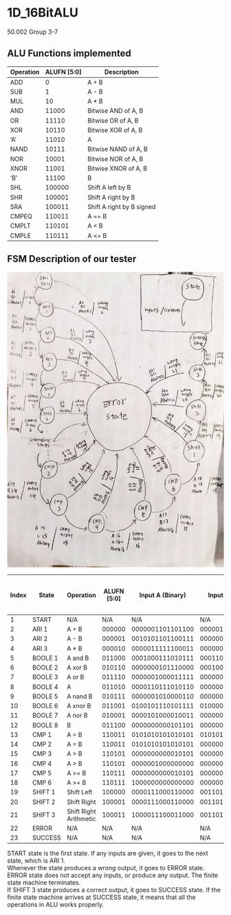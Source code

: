 # 1D_16BitALU  
50.002 Group 3-7

## ALU Functions implemented  
| Operation 	| ALUFN [5:0] 	| Description 	|
|-----------	|-------------	|---------------------------	|
| ADD 	| 0 	| A + B 	|
| SUB 	| 1 	| A - B 	|
| MUL 	| 10 	| A * B 	|
| AND 	| 11000 	| Bitwise AND of A, B 	|
| OR 	| 11110 	| Bitwise OR of A, B 	|
| XOR 	| 10110 	| Bitwise XOR of A, B 	|
| ‘A’ 	| 11010 	| A 	|
| NAND 	| 10111 	| Bitwise NAND of A, B 	|
| NOR 	| 10001 	| Bitwise NOR of A, B 	|
| XNOR 	| 11001 	| Bitwise XNOR of A, B 	|
| ‘B’ 	| 11100 	| B 	|
| SHL 	| 100000 	| Shift A left by B 	|
| SHR 	| 100001 	| Shift A right by B 	|
| SRA 	| 100011 	| Shift A right by B signed 	|
| CMPEQ 	| 110011 	| A == B 	|
| CMPLT 	| 110101 	| A < B 	|
| CMPLE 	| 110111 	| A <= B 	|

## FSM Description of our tester  
![fsm diagram](fsm2.png)  

| Index 	| State 	| Operation 	| ALUFN [5:0] 	| Input A (Binary) 	| Input B (Binary) 	| Correct Output (Binary) 	| Next State (If Correct Output) 	| Next State (If Any Wrong Output) 	|
|-------------------------------------------------------------------------------------------------------------------------------------------------------------------------------------	|---------	|------------------------	|-------------	|------------------	|------------------	|-------------------------	|--------------------------------	|----------------------------------	|
| 1 	| START 	| N/A 	| N/A 	| N/A 	| N/A 	| N/A 	| ARI 1 	| N/A 	|
| 2 	| ARI 1 	| A + B 	| 000000 	| 0000001101101100 	| 0000010001110001 	| 0000011111011101 	| ARI 2 	| ERROR 	|
| 3 	| ARI 2 	| A - B 	| 000001 	| 0010101101100111 	| 0000000101111100 	| 0010100111101011 	| ARI 3 	| ERROR 	|
| 4 	| ARI 3 	| A * B 	| 000010 	| 0000011111100011 	| 0000000110010111 	| 1000100111100101 	| BOOLE 1 	| ERROR 	|
| 5 	| BOOLE 1 	| A and B 	| 011000 	| 0001000111010111 	| 0001101010000101 	| 0001000010000101 	| BOOLE 2 	| ERROR 	|
| 6 	| BOOLE 2 	| A xor B 	| 010110 	| 0000000101110000 	| 0001000010001010 	| 0001000111111010 	| BOOLE 3 	| ERROR 	|
| 7 	| BOOLE 3 	| A or B 	| 011110 	| 0000001000011111 	| 0000000001011001 	| 0000001001011111 	| BOOLE 4 	| ERROR 	|
| 8 	| BOOLE 4 	| A 	| 011010 	| 0000110111010110 	| 0000000100101000 	| 0000110111010110 	| BOOLE 5 	| ERROR 	|
| 9 	| BOOLE 5 	| A nand B 	| 010111 	| 0000001010000110 	| 0000001101101100 	| 1111110111111011 	| BOOLE 6 	| ERROR 	|
| 10 	| BOOLE 6 	| A xnor B 	| 011001 	| 0100101110101111 	| 0100000010100000 	| 1111010011110000 	| BOOLE 7 	| ERROR 	|
| 11 	| BOOLE 7 	| A nor B 	| 010001 	| 0000101000010011 	| 0000000100010011 	| 1111010011101100 	| BOOLE 8 	| ERROR 	|
| 12 	| BOOLE 8 	| B 	| 011100 	| 0000000000101101 	| 0000000001010100 	| 0000000001010100 	| CMP 1 	| ERROR 	|
| 13 	| CMP 1 	| A = B 	| 110011 	| 0101010101010101 	| 0101010101010101 	| 0000000000000001 	| CMP 2 	| ERROR 	|
| 14 	| CMP 2 	| A = B 	| 110011 	| 0101010101010101 	| 0000000000000000 	| 0000000000000000 	| CMP 3 	| ERROR 	|
| 15 	| CMP 3 	| A > B 	| 110101 	| 0000000000010101 	| 0000001000000000 	| 0000000000000001 	| CMP 4 	| ERROR 	|
| 16 	| CMP 4 	| A > B 	| 110101 	| 0000001000000000 	| 0000000000010101 	| 0000000000000000 	| CMP 5 	| ERROR 	|
| 17 	| CMP 5 	| A >= B 	| 110111 	| 0000000000010101 	| 0000001000000000 	| 0000000000000001 	| CMP 6 	| ERROR 	|
| 18 	| CMP 6 	| A >= B 	| 110111 	| 1000000000000000 	| 0000000000010101 	| 0000000000000000 	| SHIFT 1 	| ERROR 	|
| 19 	| SHIFT 1 	| Shift Left 	| 100000 	| 0000111000110000 	| 0011010101011010 	| 1100000000000000 	| SHIFT 2 	| ERROR 	|
| 20 	| SHIFT 2 	| Shift Right 	| 100001 	| 0000111000110000 	| 0011010101011010 	| 0000000000000011 	| SHIFT 3 	| ERROR 	|
| 21 	| SHIFT 3 	| Shift Right Arithmetic 	| 100011 	| 1000011100011000 	| 0011010101011010 	| 1111111111111111 	| SUCCESS 	| ERROR 	|
| 22 	| ERROR 	| N/A 	| N/A 	| N/A 	| N/A 	| N/A 	| N/A 	| ERROR 	|
| 23 	| SUCCESS 	| N/A 	| N/A 	| N/A 	| N/A 	| N/A 	| N/A 	| ERROR 	|   

START state is the first state. If any inputs are given, it goes to the next state, which is ARI 1.   
Whenever the state produces a wrong output, it goes to ERROR state. ERROR state does not accept any inputs, or produce any output. The finite state machine terminates.  
If SHIFT 3 state produces a correct output, it goes to SUCCESS state. If the finite state machine arrives at SUCCESS state, it means that all the operations in ALU works properly.  
